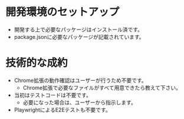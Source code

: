 # 開発環境のセットアップ

- 開発する上で必要なパッケージはインストール済です。
- package.jsonに必要なパッケージが記載されています。


# 技術的な成約

- Chrome拡張の動作確認はユーザーが行うため不要です。
  - Chrome拡張で必要なファイルがすべて用意できたら教えて下さい。
- 当初はテストコードは不要です。
  - 必要になった場合は、ユーザーから指示します。
- PlaywrightによるE2Eテストも不要です。